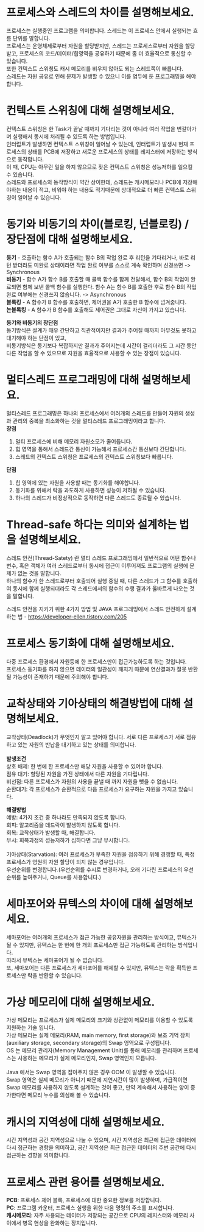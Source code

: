 # 프로세스와 스레드의 차이를 설명해보세요.

프로세스는 실행중인 프로그램을 의미합니다. 스레드는 이 프로세스 안에서 실행되는 흐름 단위를 말합니다. <br>
프로세스는 운영체제로부터 자원을 할당받지만, 스레드는 프로세스로부터 자원을 할당받고, 프로세스의 코드/데이터/힙영역을 공유하기 때문에 좀 더 효율적으로 통신할 수 있습니다. <br>
또한 컨텍스트 스위칭도 캐시 메모리를 비우지 않아도 되는 스레드쪽이 빠릅니다. <br>
스레드는 자원 공유로 인해 문제가 발생할 수 있으니 이를 염두에 둔 프로그래밍을 해야합니다. <br>


# 컨텍스트 스위칭에 대해 설명해보세요.

컨텍스트 스위칭은 한 Task가 끝날 때까지 기다리는 것이 아니라 여러 작업을 번갈아가며 실행해서 동시에 처리될 수 있도록 하는 방법입니다. <br>
인터럽트가 발생하면 컨텍스트 스위칭이 일어날 수 있는데,
인터럽트가 발생시 현재 프로세스의 상태를 PCB에 저장하고 새로운 프로세스의 상태를 레지스터에 저장하는 방식으로 동작합니다. <br>
이 때, CPU는 아무런 일을 하지 않으므로 잦은 컨텍스트 스위칭은 성능저하를 일으킬 수 있습니다. <br>
스레드와 프로세스의 동작방식이 약간 상이한데, 스레드는 캐시메모리나 PCB에 저장해야하는 내용이 적고, 비워야 하는 내용도 적기때문에 상대적으로 더 빠른 컨텍스트 스위칭이 일어날 수 있습니다. <br>


# 동기와 비동기의 차이(블로킹, 넌블로킹) / 장단점에 대해 설명해보세요.

**동기** - 호출하는 함수 A가 호출되는 함수 B의 작업 완료 후 리턴을 기다리거나, 바로 리턴 받더라도 미완료 상태이라면 작업 완료 여부를 스스로 계속 확인하며 신경쓰면 -> Synchronous <br>
**비동기** - 함수 A가 함수 B를 호출할 때 콜백 함수를 함께 전달해서, 함수 B의 작업이 완료되면 함께 보낸 콜백 함수를 실행한다. 함수 A는 함수 B를 호출한 후로 함수 B의 작업 완료 여부에는 신경쓰지 않습니다. -> Asynchronous <br>
**블록킹** - A 함수가 B 함수를 호출하면, 제어권을 A가 호출한 B 함수에 넘겨줍니다. <br>
**논블록킹** - A 함수가 B 함수를 호출해도 제어권은 그대로 자신이 가지고 있습니다. <br>

**동기와 비동기의 장단점** <br>
동기방식은 설계가 매우 간단하고 직관적이지만 결과가 주어질 때까지 아무것도 못하고 대기해야 하는 단점이 있고, <br>
비동기방식은 동기보다 복잡하지만 결과가 주어지는데 시간이 걸리더라도 그 시간 동안 다른 작업을 할 수 있으므로 자원을 효율적으로 사용할 수 있는 장점이 있습니다. <br>


# 멀티스레드 프로그래밍에 대해 설명해보세요.

멀티스레드 프로그래밍은 하나의 프로세스에서 여러개의 스레드를 만들어 자원의 생성과 관리의 중복을 최소화하는 것을 멀티스레드 프로그래밍이라고 합니다. <br>
**장점** <br>
1. 멀티 프로세스에 비해 메모리 자원소모가 줄어듭니다.
2. 힙 영역을 통해서 스레드간 통신이 가능해서 프로세스간 통신보다 간단합니다.
3. 스레드의 컨텍스트 스위칭은 프로세스의 컨텍스트 스위칭보다 빠릅니다.

**단점** <br>
1. 힙 영역에 있는 자원을 사용할 때는 동기화를 해야합니다.
2. 동기화를 위해서 락을 과도하게 사용하면 성능이 저하될 수 있습니다.
3. 하나의 스레드가 비정상적으로 동작하면 다른 스레드도 종료될 수 있습니다.


# Thread-safe 하다는 의미와 설계하는 법을 설명해보세요.

스레드 안전(Thread-Satety) 란 멀티 스레드 프로그래밍에서 일반적으로 어떤 함수나 변수,
혹은 객체가 여러 스레드로부터 동시에 접근이 이루어져도 프로그램의 실행에 문제가 없는 것을 말합니다. <br>
하나의 함수가 한 스레드로부터 호출되어 실행 중일 때, 다른 스레드가 그 함수를 호출하여 동시에 함께 실행되더라도 각 스레드에서의 함수의 수행 결과가 옳바르게 나오는 것을 말합니다. <br>

스레드 안전을 지키기 위한 4가지 방법 및 JAVA 프로그래밍에서 스레드 안전하게 설계하는 법 - https://developer-ellen.tistory.com/205 <br>


# 프로세스 동기화에 대해 설명해보세요.

다중 프로세스 환경에서 자원등에 한 프로세스만이 접근가능하도록 하는 것입니다. <br>
프로세스 동기화를 하지 않으면 데이터의 일관성이 깨지기 때문에 연산결과가 잘못 반환될 가능성이 존재하기 때문에 주의해야 합니다. <br>


# 교착상태와 기아상태의 해결방법에 대해 설명해보세요.

교착상태(Deadlock)가 무엇인지 알고 있어야 합니다. 서로 다른 프로세스가 서로 점유하고 있는 자원의 반납을 대기하고 있는 상태를 의미합니다. <br>
<br>
**발생조건** <br>
상호 배제: 한 번에 한 프로세스만 해당 자원을 사용할 수 있어야 합니다. <br>
점유 대기: 할당된 자원을 가진 상태에서 다른 자원을 기다립니다. <br>
비선점: 다른 프로세스가 자원의 사용을 끝낼 때 까지 자원을 뺏을 수 없습니다. <br>
순환대기: 각 프로세스가 순환적으로 다음 프로세스가 요구하는 자원을 가지고 있습니다. <br>

**해결방법** <br>
예방: 4가지 조건 중 하나라도 만족되지 않도록 합니다. <br>
회피: 알고리즘을 데드락이 발생하지 않도록 합니다. <br>
회복: 교착상태가 발생할 때, 해결합니다. <br>
무시: 회복과정의 성능저하가 심하다면 그냥 무시합니다. <br>
<br>
기아상태(Starvation): 여러 프로세스가 부족한 자원을 점유하기 위해 경쟁할 때, 특정 프로세스가 영원히 자원 할당이 되지 않는 경우입니다. <br>
우선순위를 변경합니다.(우선순위를 수시로 변경하거나, 오래 기다린 프로세스의 우선순위를 높여주거나, Queue를 사용합니다.) <br>


# 세마포어와 뮤텍스의 차이에 대해 설명해보세요.

세마포어는 여러개의 프로세스가 접근 가능한 공유자원을 관리하는 방식이고, 뮤텍스가 될 수 있지만, 뮤텍스는 한 번에 한 개의 프로세스만 접근 가능하도록 관리하는 방식입니다. <br>
따라서 뮤텍스는 세마포어가 될 수 없습니다. <br>
또, 세마포어는 다른 프로세스가 세마포어를 해제할 수 있지만, 뮤텍스는 락을 획득한 프로세스만 락을 반환할 수 있습니다. <br>


# 가상 메모리에 대해 설명해보세요.

가상 메모리는 프로세스가 실제 메모리의 크기와 상관없이 메모리를 이용할 수 있도록 지원하는 기술 입니다. <br>
가상 메모리는 실제 메모리(RAM, main memory, first storage)와 보조 기억 장치(auxiliary storage, secondary storage)의 Swap 영역으로 구성됩니다. <br>
OS 는 메모리 관리자(Memory Management Unit)를 통해 메모리를 관리하며 프로세스는 사용하는 메모리가 실제 메모리인지, Swap 영역인지 모릅니다. <br>
<br>
Java 에서는 Swap 영역을 잡아주지 않은 경우 OOM 이 발생할 수 있습니다. <br>
Swap 영역은 실제 메모리가 아니기 때문에 지연시간이 많이 발생하며, 가급적이면 Swap 메모리를 사용하지 않도록 설계하는 것이 좋고, 만약 계속해서 사용하는 양이 증가한다면 메모리 누수를 의심해 볼 수 있습니다. <br>


# 캐시의 지역성에 대해 설명해보세요.
시간 지역성과 공간 지역성으로 나눌 수 있으며, 시간 지역성은 최근에 접근한 데이터에 다시 접근하는 경향을 의미하고, 공간 지역성은 최근 접근한 데이터의 주변 공간에 다시 접근하는 경향을 의미합니다. <br>


# 프로세스 관련 용어를 설명해보세요.
**PCB**: 프로세스 제어 블록, 프로세스에 대한 중요한 정보를 저장합니다. <br>
**PC**: 프로그램 카운터, 프로세스 실행을 위한 다음 명령의 주소를 표시합니다. <br>
**캐시메모리**: 자주 사용되는 데이터가 저장되는 공간으로 CPU의 레지스터와 메모리 사이에서 병목 현상을 완화하는 장치입니다. <br>

